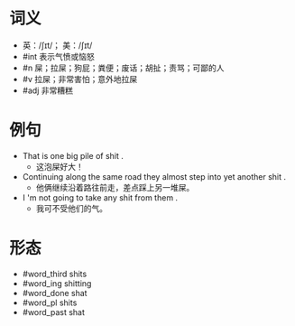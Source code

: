 # 词义
- 英：/ʃɪt/； 美：/ʃɪt/
- #int 表示气愤或恼怒
- #n 屎；拉屎；狗屁；粪便；废话；胡扯；责骂；可鄙的人
- #v 拉屎；非常害怕；意外地拉屎
- #adj 非常糟糕
# 例句
- That is one big pile of shit .
	- 这泡屎好大！
- Continuing along the same road they almost step into yet another shit .
	- 他俩继续沿着路往前走，差点踩上另一堆屎。
- I 'm not going to take any shit from them .
	- 我可不受他们的气。
# 形态
- #word_third shits
- #word_ing shitting
- #word_done shat
- #word_pl shits
- #word_past shat
